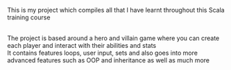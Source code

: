 This is my project which compiles all that I have learnt throughout this Scala training course<br /><br />

The project is based around a hero and villain game where you can create each player and interact with their abilities and stats<br />
It contains features loops, user input, sets and also goes into more advanced features such as OOP and inheritance as well as much more
